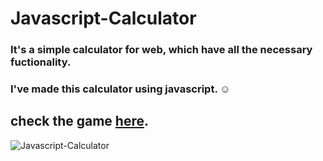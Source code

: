 # Javascript-Calculator

### It's a simple calculator for web, which have all the necessary fuctionality. 
### I've made this calculator using javascript. ☺️ 

## check the game [here](https://javascript-calculator-eight.vercel.app/).

![Javascript-Calculator](https://user-images.githubusercontent.com/46050946/154815020-16706ad9-af7b-4f2b-9f50-f310e01b6919.png)
 
